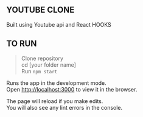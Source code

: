 ## YOUTUBE CLONE
Built using Youtube api and React HOOKS


## TO RUN 

>Clone repository<br>
>cd [your folder name]<br>
>Run `npm start`

Runs the app in the development mode.<br>
Open [http://localhost:3000](http://localhost:3000) to view it in the browser.

The page will reload if you make edits.<br>
You will also see any lint errors in the console.



